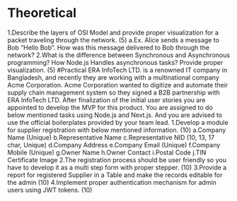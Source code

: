 # Theoretical 
1.Describe the layers of OSI Model and provide proper visualization for a packet traveling through the network. (5)
a.Ex. Alice sends a message to Bob “Hello Bob”. How was this message delivered to Bob through the network?
2.What is the difference between Synchronous and Asynchronous programming? How Node.js Handles asynchronous tasks? Provide proper visualization. (5)
#Practical
ERA InfoTech LTD. is a renowned IT company in Bangladesh, and recently they are working with a multinational company Acme Corporation. Acme Corporation wanted to digitize and automate their supply chain management system so they signed a B2B partnership with ERA InfoTech LTD. After finalization of the initial user stories you are appointed to develop the MVP for this product. You are assigned to do below mentioned tasks using Node.js and Next.js. And you are advised to use the official boilerplates provided by your team lead.
1.Develop a module for supplier registration with below mentioned information. (10)
a.Company Name (Unique)
b.Representative Name
c.Representative NID (10, 13, 17 char, Unique)
d.Company Address
e.Company Email (Unique)
f.Company Mobile (Unique)
g.Owner Name
h.Owner Contact
i.Postal Code
j.TIN Certificate Image
2.The registration process should be user friendly so you have to develop it as a multi step form with proper stepper. (10)
3.Provide a report for registered Supplier in a Table and make the records editable for the admin (10)
4.Implement proper authentication mechanism for admin users using JWT tokens. (10)
